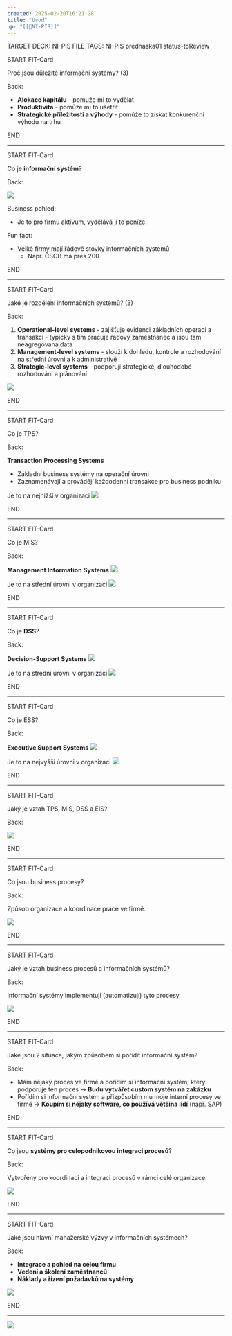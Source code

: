```yaml
---
created: 2025-02-20T16:21:28
title: "Úvod"
up: "[[📖NI-PIS]]"
---
```


TARGET DECK: NI-PIS
FILE TAGS: NI-PIS prednaska01 status-toReview


START
FIT-Card

Proč jsou důležité informační systémy? (3)

Back:

- **Alokace kapitálu** - pomuže mi to vydělat
- **Produktivita** - pomůže mi to ušetřit
- **Strategické příležitosti a výhody** - pomůže to získat konkurenční výhodu na trhu
<!--ID: 1746599652202-->
END

---


START
FIT-Card

Co je **informační systém**?

Back:

![](../../Assets/Pasted%20image%2020250220164536.png)

Business pohled:
- Je to pro firmu aktivum, vydělává jí to peníze.

<!-- DetailInfoStart -->
Fun fact:
- Velké firmy mají řádově stovky informačních systémů
	- Např. ČSOB má přes 200
<!-- DetailInfoEnd -->
<!--ID: 1746599652209-->
END

---


START
FIT-Card

Jaké je rozdělení informačních systémů? (3)

Back:

1. **Operational-level systems** - zajišťuje evidenci základních operací a transakcí - typicky s tím pracuje řadový zaměstnanec a jsou tam neagregovaná data
2. **Management-level systems** - slouží k dohledu, kontrole a rozhodování na střední úrovni a k administrativě
3. **Strategic-level systems** - podporují strategické, dlouhodobé rozhodování a plánování

<!-- ImageStart -->
![](../../Assets/Pasted%20image%2020250220165713.png)
<!-- ImageEnd -->

<!--ID: 1746599652217-->
END

---


START
FIT-Card

Co je TPS?

Back:

**Transaction Processing Systems**
- Základní business systémy na operační úrovni
- Zaznamenávají a provádějí každodenní transakce pro business podniku

<!-- DetailInfoStart -->
Je to na nejnižší v organizaci
![](../../Assets/Pasted%20image%2020250220170628.png)
<!-- DetailInfoEnd -->
<!--ID: 1746599652225-->
END

---


START
FIT-Card

Co je MIS?

Back:

**Management Information Systems**
![](../../Assets/Pasted%20image%2020250220170527.png)

<!-- DetailInfoStart -->
Je to na střední úrovni v organizaci
![](../../Assets/Pasted%20image%2020250220170628.png)
<!-- DetailInfoEnd -->

<!--ID: 1746599652233-->
END

---


START
FIT-Card

Co je **DSS**?

Back:

**Decision-Support Systems**
![](../../Assets/Pasted%20image%2020250220170556.png)

<!-- DetailInfoStart -->
Je to na střední úrovni v organizaci
![](../../Assets/Pasted%20image%2020250220170628.png)
<!-- DetailInfoEnd -->
<!--ID: 1746599652240-->
END

---


START
FIT-Card

Co je ESS?

Back:

**Executive Support Systems**
![](../../Assets/Pasted%20image%2020250220170814.png)

<!-- DetailInfoStart -->
Je to na nejvyšší úrovni v organizaci
![](../../Assets/Pasted%20image%2020250220170628.png)
<!-- DetailInfoEnd -->
<!--ID: 1746599652250-->
END

---


START
FIT-Card

Jaký je vztah TPS, MIS, DSS a EIS?

Back:

![](../../Assets/Pasted%20image%2020250220170857.png)
<!--ID: 1746599652257-->
END

---


START
FIT-Card

Co jsou business procesy?

Back:

Způsob organizace a koordinace práce ve firmě.

<!-- ExampleStart -->
![](../../Assets/Pasted%20image%2020250220171141.png)
<!-- ExampleEnd -->

<!--ID: 1746599652265-->
END

---


START
FIT-Card

Jaký je vztah business procesů a informačních systémů?

Back:

Informační systémy implementují (automatizují) tyto procesy.

<!-- ExampleStart -->
![](../../Assets/Pasted%20image%2020250220171834.png)
<!-- ExampleEnd -->
<!--ID: 1746599652272-->
END

---


START
FIT-Card

Jaké jsou 2 situace, jakým způsobem si pořídit informační systém?

Back:

- Mám nějaký proces ve firmě a pořídím si informační systém, který podporuje ten proces -> **Budu vytvářet custom systém na zakázku**
- Pořídím si informační systém a přizpůsobím mu moje interní procesy ve firmě -> **Koupím si nějaký software, co používá většina lidí** (např. SAP)
<!--ID: 1746599652280-->
END

---


START
FIT-Card

Co jsou **systémy pro celopodnikovou integraci procesů**?

Back:

Vytvořeny pro koordinaci a integraci procesů v rámci celé organizace.

<!-- ExampleStart -->
![](../../Assets/Pasted%20image%2020250220172119.png)
<!-- ExampleEnd -->
<!--ID: 1746599652286-->
END

---


START
FIT-Card

Jaké jsou hlavní manažerské výzvy v informačních systémech? 

Back:

- **Integrace a pohled na celou firmu**
- **Vedení a školení zaměstnanců**
- **Náklady a řízení požadavků na systémy**

<!-- DetailInfoStart -->
![](../../Assets/Pasted%20image%2020250220172344.png)
<!-- DetailInfoEnd -->
<!--ID: 1746599652294-->
END

---

![](../../Assets/Pasted%20image%2020250220172514.png)
